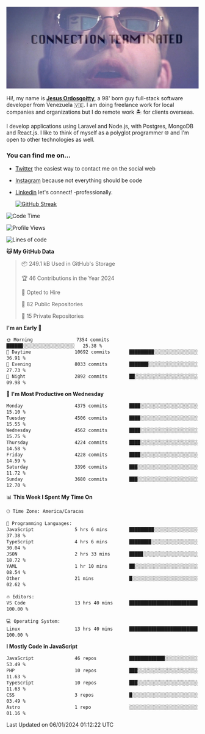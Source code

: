 ![hackers movie reference](./disconnected.jpg)

Hi!, my name is [**Jesus Ordosgoitty**](https://jodaz.dev), a 98' born guy full-stack software developer from Venezuela 🇻🇪. I am doing freelance work for local companies and organizations but I do remote work 🏝️ for clients overseas. 

I develop applications using Laravel and Node.js, with Postgres, MongoDB and React.js. I like to think of myself as a polyglot programmer 🌐 and I'm open to other technologies as well.

### You can find me on...

- [Twitter](https://twitter.com/jodaz_) the easiest way to contact me on the social web
- [Instagram](https://instagram.com/jodaz_) because not everything should be code
- [Linkedin](https://linkedin.com/in/jodaz) let's connect! -professionally.


    [![GitHub Streak](https://streak-stats.demolab.com?user=jodaz&theme=tokyonight)](https://git.io/streak-stats)

<!--START_SECTION:waka-->
![Code Time](http://img.shields.io/badge/Code%20Time-4%2C541%20hrs%2054%20mins-blue)

![Profile Views](http://img.shields.io/badge/Profile%20Views-0-blue)

![Lines of code](https://img.shields.io/badge/From%20Hello%20World%20I%27ve%20Written-83.0%20million%20lines%20of%20code-blue)

**🐱 My GitHub Data** 

> 📦 249.1 kB Used in GitHub's Storage 
 > 
> 🏆 46 Contributions in the Year 2024
 > 
> 💼 Opted to Hire
 > 
> 📜 82 Public Repositories 
 > 
> 🔑 15 Private Repositories 
 > 
**I'm an Early 🐤** 

```text
🌞 Morning                7354 commits        ██████░░░░░░░░░░░░░░░░░░░   25.38 % 
🌆 Daytime                10692 commits       █████████░░░░░░░░░░░░░░░░   36.91 % 
🌃 Evening                8033 commits        ███████░░░░░░░░░░░░░░░░░░   27.73 % 
🌙 Night                  2892 commits        ██░░░░░░░░░░░░░░░░░░░░░░░   09.98 % 
```
📅 **I'm Most Productive on Wednesday** 

```text
Monday                   4375 commits        ████░░░░░░░░░░░░░░░░░░░░░   15.10 % 
Tuesday                  4506 commits        ████░░░░░░░░░░░░░░░░░░░░░   15.55 % 
Wednesday                4562 commits        ████░░░░░░░░░░░░░░░░░░░░░   15.75 % 
Thursday                 4224 commits        ████░░░░░░░░░░░░░░░░░░░░░   14.58 % 
Friday                   4228 commits        ████░░░░░░░░░░░░░░░░░░░░░   14.59 % 
Saturday                 3396 commits        ███░░░░░░░░░░░░░░░░░░░░░░   11.72 % 
Sunday                   3680 commits        ███░░░░░░░░░░░░░░░░░░░░░░   12.70 % 
```


📊 **This Week I Spent My Time On** 

```text
🕑︎ Time Zone: America/Caracas

💬 Programming Languages: 
JavaScript               5 hrs 6 mins        █████████░░░░░░░░░░░░░░░░   37.38 % 
TypeScript               4 hrs 6 mins        ████████░░░░░░░░░░░░░░░░░   30.04 % 
JSON                     2 hrs 33 mins       █████░░░░░░░░░░░░░░░░░░░░   18.72 % 
YAML                     1 hr 10 mins        ██░░░░░░░░░░░░░░░░░░░░░░░   08.54 % 
Other                    21 mins             █░░░░░░░░░░░░░░░░░░░░░░░░   02.62 % 

🔥 Editors: 
VS Code                  13 hrs 40 mins      █████████████████████████   100.00 % 

💻 Operating System: 
Linux                    13 hrs 40 mins      █████████████████████████   100.00 % 
```

**I Mostly Code in JavaScript** 

```text
JavaScript               46 repos            █████████████░░░░░░░░░░░░   53.49 % 
PHP                      10 repos            ███░░░░░░░░░░░░░░░░░░░░░░   11.63 % 
TypeScript               10 repos            ███░░░░░░░░░░░░░░░░░░░░░░   11.63 % 
CSS                      3 repos             █░░░░░░░░░░░░░░░░░░░░░░░░   03.49 % 
Astro                    1 repo              ░░░░░░░░░░░░░░░░░░░░░░░░░   01.16 % 
```




 Last Updated on 06/01/2024 01:12:22 UTC
<!--END_SECTION:waka-->
